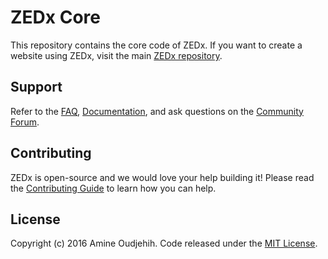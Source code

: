 # ZEDx Core

This repository contains the core code of ZEDx. If you want to create a website using ZEDx, visit the main [ZEDx repository](https://github.com/zedx/zedx).

## Support

Refer to the [FAQ](https://zedx.io/docs/faq), [Documentation](https://zedx.io/docs), and ask questions on the [Community Forum](https://discuss.zedx.io).

## Contributing

ZEDx is open-source and we would love your help building it! Please read the [Contributing Guide](https://github.com/zedx/zedx/blob/master/CONTRIBUTING.md) to learn how you can help.

## License

Copyright (c) 2016 Amine Oudjehih. Code released under the [MIT License](https://github.com/zedx/zedx/blob/master/LICENSE).
